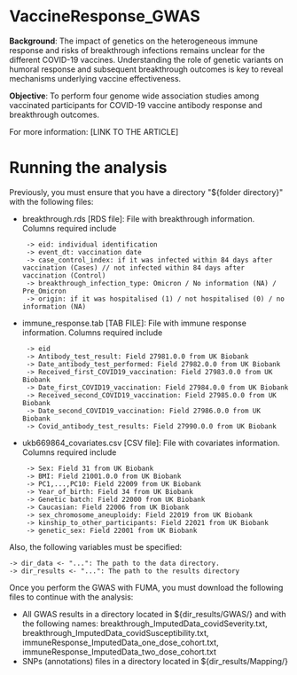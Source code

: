 # VaccineResponse_GWAS
**Background**: The impact of genetics on the heterogeneous immune response and risks of breakthrough infections remains unclear for the different COVID-19 vaccines. Understanding the role of genetic variants on humoral response and subsequent breakthrough outcomes is key to reveal mechanisms underlying vaccine effectiveness. 

**Objective**: To perform four genome wide association studies among vaccinated participants for COVID-19 vaccine antibody response and breakthrough outcomes. 

    
For more information: [LINK TO THE ARTICLE]

# Running the analysis
Previously, you must ensure that you have a directory "${folder directory}" with the following files:
 - breakthrough.rds [RDS file]: File with breakthrough information. Columns required include
   
        -> eid: individual identification
        -> event_dt: vaccination date
        -> case_control_index: if it was infected within 84 days after vaccination (Cases) // not infected within 84 days after vaccination (Control)
        -> breakthrough_infection_type: Omicron / No information (NA) / Pre_Omicron
        -> origin: if it was hospitalised (1) / not hospitalised (0) / no information (NA)
   
 - immune_response.tab [TAB FILE]: File with immune response information. Columns required include

        -> eid
        -> Antibody_test_result: Field 27981.0.0 from UK Biobank
        -> Date_antibody_test_performed: Field 27982.0.0 from UK Biobank
        -> Received_first_COVID19_vaccination: Field 27983.0.0 from UK Biobank
        -> Date_first_COVID19_vaccination: Field 27984.0.0 from UK Biobank
        -> Received_second_COVID19_vaccination: Field 27985.0.0 from UK Biobank
        -> Date_second_COVID19_vaccination: Field 27986.0.0 from UK Biobank
        -> Covid_antibody_test_results: Field 27990.0.0 from UK Biobank
   
 - ukb669864_covariates.csv [CSV file]: File with covariates information. Columns required include

        -> Sex: Field 31 from UK Biobank
        -> BMI: Field 21001.0.0 from UK Biobank
        -> PC1,...,PC10: Field 22009 from UK Biobank
        -> Year_of_birth: Field 34 from UK Biobank
        -> Genetic batch: Field 22000 from UK Biobank
        -> Caucasian: Field 22006 from UK Biobank
        -> sex_chromosome_aneuploidy: Field 22019 from UK Biobank
        -> kinship_to_other_participants: Field 22021 from UK Biobank
        -> genetic_sex: Field 22001 from UK Biobank

Also, the following variables must be specified:

    -> dir_data <- "...": The path to the data directory.
    -> dir_results <- "...": The path to the results directory

Once you perform the GWAS with FUMA, you must download the following files to continue with the analysis:
 - All GWAS results in a directory located in ${dir_results/GWAS/} and with the following names: breakthrough_ImputedData_covidSeverity.txt, breakthrough_ImputedData_covidSusceptibility.txt, immuneResponse_ImputedData_one_dose_cohort.txt, immuneResponse_ImputedData_two_dose_cohort.txt
 - SNPs (annotations) files in a directory located in ${dir_results/Mapping/}
    
